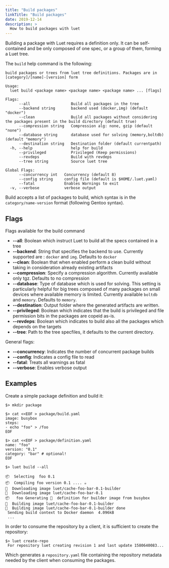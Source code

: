 ```yaml
---
title: "Build packages"
linkTitle: "Build packages"
date: 2019-12-14
description: >
  How to build packages with luet
---
```


Building a package with Luet requires a definition only. It can be self-contained and be only composed of one spec, or a group of them, forming a Luet tree.

The `build` help command is the following:

```
build packages or trees from luet tree definitions. Packages are in [category]/[name]-[version] form

Usage:
  luet build <package name> <package name> <package name> ... [flags]

Flags:
      --all                  Build all packages in the tree
      --backend string       backend used (docker,img) (default "docker")
      --clean                Build all packages without considering the packages present in the build directory (default true)
      --compression string   Compression alg: none, gzip (default "none")
      --database string      database used for solving (memory,boltdb) (default "memory")
      --destination string   Destination folder (default currentpath)
  -h, --help                 help for build
      --privileged           Privileged (Keep permissions)
      --revdeps              Build with revdeps
      --tree string          Source luet tree

Global Flags:
      --concurrency int   Concurrency (default 8)
      --config string     config file (default is $HOME/.luet.yaml)
      --fatal             Enables Warnings to exit
  -v, --verbose           verbose output
```

Build accepts a list of packages to build, which syntax is in the `category/name-version` format (following Gentoo syntax). 

## Flags

Flags available for the build command

- **--all**: Boolean which instruct Luet to build all the specs contained in a tree
- **--backend**: String that specifies the backend to use. Currently supported are : `docker` and `img`. Defaults to `docker`
- **--clean**: Boolean that when enabled perform a clean build without taking in consideration already existing artifacts
- **--compression**: Specify a compression algorithm. Currently available only tgz. Defaults to no compression
- **--database**: Type of database which is used for solving. This setting is particularly helpful for big trees composed of many packages on small devices where available memory is limited. Currently available `boltdb` and `memory`. Defaults to `memory`.
- **--destination**: Output folder where the generated artifacts are written.
- **--privileged**: Boolean which indicates that the build is privileged and file permission bits in the packages are copeid as-is. 
- **--revdeps**: Boolean which indicates to build also all the packages which depends on the targets
- **--tree**: Path to the tree specfiles, it defaults to the current directory.

General flags:

- **--concurrency**: Indicates the number of concurrent package builds
- **--config**: Indicates a config file to read
- **--fatal**: Treats all warnings as fatal
- **--verbose**: Enables verbose output

## Examples

Create a simple package definition and build it:

```
$> mkdir package

$> cat <<EOF > package/build.yaml
image: busybox
steps:
- echo "foo" > /foo
EOF

$> cat <<EOF > package/definition.yaml
name: "foo"
version: "0.1"
category: "bar" # optional!
EOF

$> luet build --all

📦  Selecting  foo 0.1
📦  Compiling foo version 0.1 .... ☕
🐋  Downloading image luet/cache-foo-bar-0.1-builder
🐋  Downloading image luet/cache-foo-bar-0.1
📦   foo Generating 🐋  definition for builder image from busybox
🐋  Building image luet/cache-foo-bar-0.1-builder
🐋  Building image luet/cache-foo-bar-0.1-builder done
 Sending build context to Docker daemon  4.096kB
 ...

```

In order to consume the repository by a client, it is sufficient to create the repository:

```
$> luet create-repo
 For repository luet creating revision 1 and last update 1580640083...
```

Which generates a `repository.yaml` file containing the repository metadata needed by the client when consuming the packages.